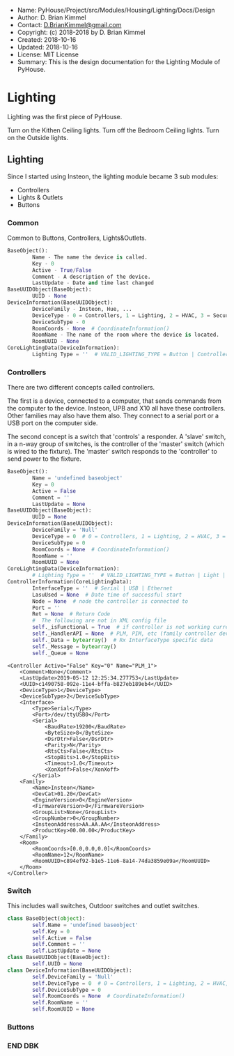 * Name:      PyHouse/Project/src/Modules/Housing/Lighting/Docs/Design
* Author:    D. Brian Kimmel
* Contact:   D.BrianKimmel@gmail.com
* Copyright: (c) 2018-2018 by D. Brian Kimmel
* Created:   2018-10-16
* Updated:   2018-10-16
* License:   MIT License
* Summary:   This is the design documentation for the Lighting Module of PyHouse.


# Lighting

Lighting was the first piece of PyHouse.

Turn on the Kithen Ceiling lights.
Turn off the Bedroom Ceiling lights.
Turn on the Outside lights.

## Lighting

Since I started using Insteon, the lighting module became 3 sub modules:
* Controllers
* Lights & Outlets
* Buttons

### Common

Common to Buttons, Controllers, Lights&Outlets.

```python
BaseObject():
        Name - The name the device is called.
        Key - 0
        Active - True/False
        Comment - A description of the device.
        LastUpdate - Date and time last changed
BaseUUIDObject(BaseObject):
        UUID - None
DeviceInformation(BaseUUIDObject):
        DeviceFamily - Insteon, Hue, ...
        DeviceType - 0 = Controllers, 1 = Lighting, 2 = HVAC, 3 = Security, 4 = Bridge
        DeviceSubType - 0
        RoomCoords - None  # CoordinateInformation()
        RoomName - The name of the room where the device is located.
        RoomUUID - None
CoreLightingData(DeviceInformation):
        Lighting Type = ''  # VALID_LIGHTING_TYPE = Button | Controller | Light
```


### Controllers

There are two different concepts called controllers.

The first is a device, connected to a computer, that sends commands from the computer to the device.
Insteon, UPB and X10 all have these controllers.  Other families may also have them also.
They connect to a serial port or a USB port on the computer side.

The second concept is a switch that 'controls' a responder.
A 'slave' switch, in a n-way group of switches, is the controller of the 'master' switch (which is wired to the fixture).
The 'master' switch responds to the 'controller' to send power to the fixture.

```python
BaseObject():
        Name = 'undefined baseobject'
        Key = 0
        Active = False
        Comment = ''
        LastUpdate = None
BaseUUIDObject(BaseObject):
        UUID = None
DeviceInformation(BaseUUIDObject):
        DeviceFamily = 'Null'
        DeviceType = 0  # 0 = Controllers, 1 = Lighting, 2 = HVAC, 3 = Security, 4 = Bridge
        DeviceSubType = 0
        RoomCoords = None  # CoordinateInformation()
        RoomName = ''
        RoomUUID = None
CoreLightingData(DeviceInformation):
        # Lighting Type = ''  # VALID_LIGHTING_TYPE = Button | Light | Controller
ControllerInformation(CoreLightingData):
        InterfaceType = ''  # Serial | USB | Ethernet
        LasuUsed = None  # Date time of successful start
        Node = None  # node the controller is connected to
        Port = ''
        Ret = None  # Return Code
        #  The following are not in XML config file
        self._isFunctional = True  # if controller is not working currently
        self._HandlerAPI = None  # PLM, PIM, etc (family controller device handler) API() address
        self._Data = bytearray()  # Rx InterfaceType specific data
        self._Message = bytearray()
        self._Queue = None
```
```
<Controller Active="False" Key="0" Name="PLM_1">
	<Comment>None</Comment>
	<LastUpdate>2019-05-12 12:25:34.277753</LastUpdate>
	<UUID>c1490758-092e-11e4-bffa-b827eb189eb4</UUID>
	<DeviceType>1</DeviceType>
	<DeviceSubType>2</DeviceSubType>
	<Interface>
		<Type>Serial</Type>
		<Port>/dev/ttyUSB0</Port>
		<Serial>
			<BaudRate>19200</BaudRate>
			<ByteSize>8</ByteSize>
			<DsrDtr>False</DsrDtr>
			<Parity>N</Parity>
			<RtsCts>False</RtsCts>
			<StopBits>1.0</StopBits>
			<Timeout>1.0</Timeout>
			<XonXoff>False</XonXoff>
		</Serial>
	<Family>
		<Name>Insteon</Name>
		<DevCat>01.20</DevCat>
		<EngineVersion>0</EngineVersion>
		<FirmwareVersion>0</FirmwareVersion>
		<GroupList>None</GroupList>
		<GroupNumber>0</GroupNumber>
		<InsteonAddress>AA.AA.AA</InsteonAddress>
		<ProductKey>00.00.00</ProductKey>
	</Family>
	<Room>
		<RoomCoords>[0.0,0.0,0.0]</RoomCoords>
		<RoomName>12</RoomName>
		<RoomUUID>c894ef92-b1e5-11e6-8a14-74da3859e09a</RoomUUID>
	</Room>
</Controller>
```

### Switch

This includes wall switches, Outdoor switches and outlet switches.

```python
class BaseObject(object):
        self.Name = 'undefined baseobject'
        self.Key = 0
        self.Active = False
        self.Comment = ''
        self.LastUpdate = None
class BaseUUIDObject(BaseObject):
        self.UUID = None
class DeviceInformation(BaseUUIDObject):
        self.DeviceFamily = 'Null'
        self.DeviceType = 0  # 0 = Controllers, 1 = Lighting, 2 = HVAC, 3 = Security, 4 = Bridge
        self.DeviceSubType = 0
        self.RoomCoords = None  # CoordinateInformation()
        self.RoomName = ''
        self.RoomUUID = None
```

### Buttons


### END DBK

